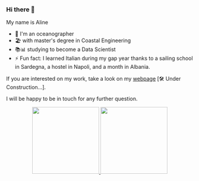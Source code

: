 ### Hi there 👋
My name is Aline

- 🌊 I'm an oceanographer
- 🏖️ with master's degree in Coastal Engineering
- 📚📊 studying to become a Data Scientist
- ⚡ Fun fact: I learned Italian during my gap year thanks to a sailing school in Sardegna, a hostel in Napoli, and a month in Albania.


If you are interested on my work, take a look on my [webpage](https://alinedefreitasocn.github.io/) [🛠️ Under Construction...]. 


I will be happy to be in touch for any further question.



<div align="center">
  <a href="https://github.com/alinedefreitasocn">
  <img height="180em" src="https://github-readme-stats.vercel.app/api?username=alinedefreitasocn&show_icons=true&theme=dracula&include_all_commits=true&count_private=true"/>
  <img height="180em" src="https://github-readme-stats.vercel.app/api/top-langs/?username=alinedefreitasocn&layout=compact&langs_count=7&theme=dracula"/>
</div>



<!--
**alinedefreitasocn/alinedefreitasocn** is a ✨ _special_ ✨ repository because its `README.md` (this file) appears on your GitHub profile.

Here are some ideas to get you started:

- 🔭 I’m currently working on ...
- 🌱 I’m currently learning ...
- 👯 I’m looking to collaborate on ...
- 🤔 I’m looking for help with ...
- 💬 Ask me about ...
- 📫 How to reach me: ...
- 😄 Pronouns: ...
- ⚡ Fun fact: ...
-->
